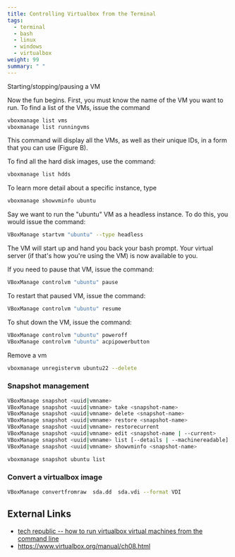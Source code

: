```yaml
---
title: Controlling Virtualbox from the Terminal
tags:
  - terminal
  - bash
  - linux
  - windows
  - virtualbox
weight: 99
summary: " "
---
```



Starting/stopping/pausing a VM

Now the fun begins. First, you must know the name of the VM you want to run. To find a list of the VMs, issue the command

```bash
vboxmanage list vms
vboxmanage list runningvms
```

This command will display all the VMs, as well as their unique IDs, in a form that you can use (Figure B).

To find all the hard disk images, use the command:

```bash
vboxmanage list hdds
```

To learn more detail about a specific instance, type

```bash
vboxmanage showvminfo ubuntu
```

Say we want to run the "ubuntu" VM as a headless instance. To do this, you would issue the command:

```bash
VBoxManage startvm "ubuntu" --type headless
```

The VM will start up and hand you back your bash prompt. Your virtual server (if that's how you're using the VM) is now available to you.

If you need to pause that VM, issue the command:

```bash
VBoxManage controlvm "ubuntu" pause
```

To restart that paused VM, issue the command:

```bash
VBoxManage controlvm "ubuntu" resume
```

To shut down the VM, issue the command:

```bash
VBoxManage controlvm "ubuntu" poweroff
VBoxManage controlvm "ubuntu" acpipowerbutton
```

Remove a vm

```bash
vboxmanage unregistervm ubuntu22 --delete
```

### Snapshot management

```bash
VBoxManage snapshot <uuid|vmname>
VBoxManage snapshot <uuid|vmname> take <snapshot-name>
VBoxManage snapshot <uuid|vmname> delete <snapshot-name>
VBoxManage snapshot <uuid|vmname> restore <snapshot-name>
VBoxManage snapshot <uuid|vmname> restorecurrent
VBoxManage snapshot <uuid|vmname> edit <snapshot-name | --current>
VBoxManage snapshot <uuid|vmname> list [--details | --machinereadable]
VBoxManage snapshot <uuid|vmname> showvminfo <snapshot-name>
```

```bash
vboxmanage snapshot ubuntu list
```

### Convert a virtualbox image

```bash
VBoxManage convertfromraw  sda.dd  sda.vdi --format VDI
```

## External Links

* [tech republic -- how to run virtualbox virtual machines from the command line](https://www.techrepublic.com/article/how-to-run-virtualbox-virtual-machines-from-the-command-line/)
* <https://www.virtualbox.org/manual/ch08.html>

